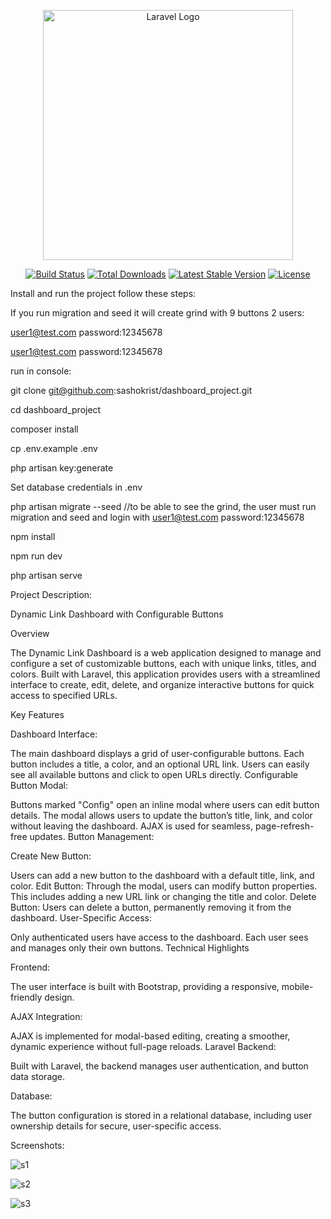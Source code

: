 <p align="center"><a href="https://laravel.com" target="_blank"><img src="https://raw.githubusercontent.com/laravel/art/master/logo-lockup/5%20SVG/2%20CMYK/1%20Full%20Color/laravel-logolockup-cmyk-red.svg" width="400" alt="Laravel Logo"></a></p>

<p align="center">
<a href="https://github.com/laravel/framework/actions"><img src="https://github.com/laravel/framework/workflows/tests/badge.svg" alt="Build Status"></a>
<a href="https://packagist.org/packages/laravel/framework"><img src="https://img.shields.io/packagist/dt/laravel/framework" alt="Total Downloads"></a>
<a href="https://packagist.org/packages/laravel/framework"><img src="https://img.shields.io/packagist/v/laravel/framework" alt="Latest Stable Version"></a>
<a href="https://packagist.org/packages/laravel/framework"><img src="https://img.shields.io/packagist/l/laravel/framework" alt="License"></a>
</p>

Install and run the project follow these steps:

If you run migration and seed it will create grind with 9 buttons 2 users:

user1@test.com      password:12345678

user1@test.com      password:12345678

run in console:

git clone git@github.com:sashokrist/dashboard_project.git

cd dashboard_project

composer install

cp .env.example .env

php artisan key:generate

Set database credentials in .env

 php artisan migrate --seed    //to be able to see the grind, the user must run migration and seed and login with user1@test.com      password:12345678

npm install

npm run dev

php artisan serve

Project Description:

Dynamic Link Dashboard with Configurable Buttons

Overview

The Dynamic Link Dashboard is a web application designed to manage and configure a set of customizable buttons, each with unique links, titles, and colors. Built with Laravel, this application provides users with a streamlined interface to create, edit, delete, and organize interactive buttons for quick access to specified URLs.

Key Features

Dashboard Interface:

The main dashboard displays a grid of user-configurable buttons.
Each button includes a title, a color, and an optional URL link.
Users can easily see all available buttons and click to open URLs directly.
Configurable Button Modal:

Buttons marked "Config" open an inline modal where users can edit button details.
The modal allows users to update the button’s title, link, and color without leaving the dashboard.
AJAX is used for seamless, page-refresh-free updates.
Button Management:

Create New Button:

Users can add a new button to the dashboard with a default title, link, and color.
Edit Button: Through the modal, users can modify button properties. This includes adding a new URL link or changing the title and color.
Delete Button: Users can delete a button, permanently removing it from the dashboard.
User-Specific Access:

Only authenticated users have access to the dashboard.
Each user sees and manages only their own buttons.
Technical Highlights

Frontend:

The user interface is built with Bootstrap, providing a responsive, mobile-friendly design.

AJAX Integration:

AJAX is implemented for modal-based editing, creating a smoother, dynamic experience without full-page reloads.
Laravel Backend:

Built with Laravel, the backend manages user authentication, and button data storage.

Database:

The button configuration is stored in a relational database, including user ownership details for secure, user-specific access.

Screenshots:

![s1](https://github.com/user-attachments/assets/a76a980a-8c5a-4f7d-9b09-fe13ba4f019c)

![s2](https://github.com/user-attachments/assets/9984cd70-da00-40ba-a5a3-e86dafe992bd)

![s3](https://github.com/user-attachments/assets/20f62296-1f5f-46a6-b0ef-d6df8ed6579f)



